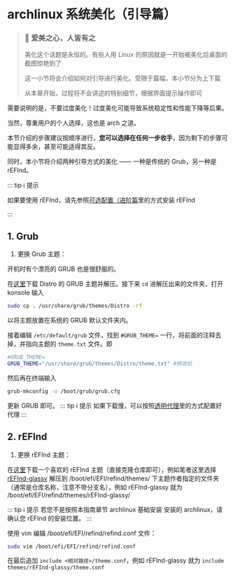 # archlinux 系统美化（引导篇）

> ### 🌺 爱美之心，人皆有之
>
> 美化这个话题是永恒的。有些人用 Linux 的原因就是一开始被美化后桌面的截图惊艳到了
>
> 这一小节将会介绍如何对引导进行美化。受限于篇幅，本小节分为上下篇
>
> 从本章开始，过程将不会讲述的特别细节，根据界面提示操作即可

需要说明的是，不要过度美化！过度美化可能导致系统稳定性和性能下降等后果。

当然，尊重用户的个人选择，这也是 arch 之道。

本节介绍的步骤建议按顺序进行，**您可以选择在任何一步收手**，因为剩下的步骤可能显得多余，甚至可能适得其反。

同时，本小节将介绍两种引导方式的美化 —— 一种是传统的 Grub，另一种是 rEFInd。

::: tip ℹ️ 提示

如果要使用 rEFInd，请先参照[可选配置（进阶篇](/guide/advanced/optional-cfg-2.md)里的方式安装 rEFInd

:::

## 1. Grub

1. 更换 Grub 主题：

开机时有个漂亮的 GRUB 也是很舒服的。

在[这里](https://www.pling.com/p/1482847/)下载 Distro 的 GRUB 主题并解压。接下来 `cd` 进解压出来的文件夹，打开 konsole 输入

```bash
sudo cp . /usr/share/grub/themes/Distro -rf
```

以将主题放置在系统的 GRUB 默认文件夹内。

接着编辑 `/etc/default/grub` 文件，找到 `#GRUB_THEME=` 一行，将前面的注释去掉，并指向主题的 `theme.txt` 文件。即

```bash
#GRUB_THEME=
GRUB_THEME="/usr/share/grub/themes/Distro/theme.txt" #修改后
```

然后再在终端输入

```bash
grub-mkconfig -o /boot/grub/grub.cfg
```

更新 GRUB 即可。
::: tip ℹ️ 提示
如果下载慢，可以按照[透明代理](/guide/rookie/transparent.md)里的方式配置好代理
:::

## 2. rEFInd

1. 更换 rEFInd 主题：

在[这里](https://github.com/topics/refind-theme)下载一个喜欢的 rEFInd 主题（直接克隆仓库即可），例如笔者这里选择 [rEFInd-glassy](https://github.com/Pr0cella/rEFInd-glassy)
解压到 /boot/efi/EFI/refind/themes/ 下主题作者指定的文件夹（通常是仓库名称，注意不带分支名），例如 rEFInd-glassy 就为 /boot/efi/EFI/refind/themes/rEFInd-glassy/

::: tip ℹ️ 提示
若您不是按照本指南章节 archlinux 基础安装 安装的 archlinux，请确认您 rEFInd 的安装位置。
:::

使用 vim 编辑 /boot/efi/EFI/refind/refind.conf 文件：

```sh
sudo vim /boot/efi/EFI/refind/refind.conf
```

在最后追加 ```include <相对路径>/theme.conf```，例如 rEFInd-glassy 就为 ```include themes/rEFInd-glassy/theme.conf```
